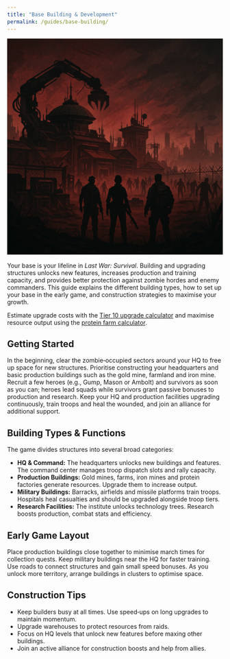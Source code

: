 ```yaml
---
title: "Base Building & Development"
permalink: /guides/base-building/
---
```


![Stylised survivors overlooking a base](https://raw.githubusercontent.com/cortega26/LastWar/c6e2d5b32b326faeb218c5a80f65db6bd58e6e35/assets/images/base-hero.png)

Your base is your lifeline in *Last War: Survival*. Building and upgrading structures unlocks new features, increases production and training capacity, and provides better protection against zombie hordes and enemy commanders. This guide explains the different building types, how to set up your base in the early game, and construction strategies to maximise your growth.

Estimate upgrade costs with the [Tier 10 upgrade calculator](/calculators/t10-calculator/) and maximise resource output using the [protein farm calculator](/calculators/protein-farm-calculator/).

## Getting Started

In the beginning, clear the zombie‑occupied sectors around your HQ to free up space for new structures. Prioritise constructing your headquarters and basic production buildings such as the gold mine, farmland and iron mine. Recruit a few heroes (e.g., Gump, Mason or Ambolt) and survivors as soon as you can; heroes lead squads while survivors grant passive bonuses to production and research. Keep your HQ and production facilities upgrading continuously, train troops and heal the wounded, and join an alliance for additional support.

## Building Types & Functions

The game divides structures into several broad categories:

- **HQ & Command:** The headquarters unlocks new buildings and features. The command center manages troop dispatch slots and rally capacity.
- **Production Buildings:** Gold mines, farms, iron mines and protein factories generate resources. Upgrade them to increase output.
- **Military Buildings:** Barracks, airfields and missile platforms train troops. Hospitals heal casualties and should be upgraded alongside troop tiers.
- **Research Facilities:** The institute unlocks technology trees. Research boosts production, combat stats and efficiency.

## Early Game Layout

Place production buildings close together to minimise march times for collection quests. Keep military buildings near the HQ for faster training. Use roads to connect structures and gain small speed bonuses. As you unlock more territory, arrange buildings in clusters to optimise space.

## Construction Tips

- Keep builders busy at all times. Use speed‑ups on long upgrades to maintain momentum.
- Upgrade warehouses to protect resources from raids.
- Focus on HQ levels that unlock new features before maxing other buildings.
- Join an active alliance for construction boosts and help from allies.
